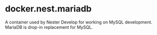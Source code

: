 # docker.nest.mariadb

A container used by Nester Develop for working on MySQL development.
MariaDB is drop-in replacement for MySQL.

